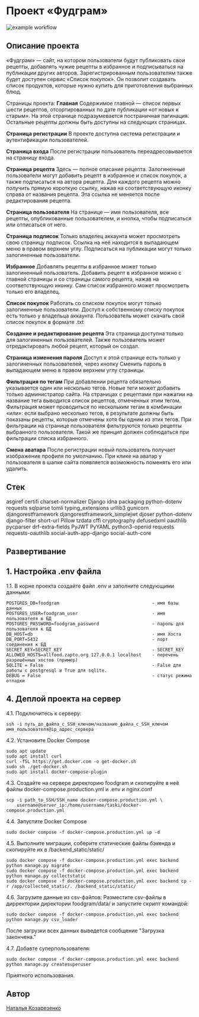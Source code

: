 # Проект «Фудграм»
![example workflow](https://github.com/NatalyaKozarezenko/foodgram/actions/workflows/main.yml/badge.svg)

## Описание проекта

«Фудграм» — сайт, на котором пользователи будут публиковать свои рецепты, добавлять чужие рецепты в избранное и подписываться на публикации других авторов. Зарегистрированным пользователям также будет доступен сервис «Список покупок». Он позволит создавать список продуктов, которые нужно купить для приготовления выбранных блюд.

Страницы проекта:
**Главная**
Содержимое главной — список первых шести рецептов, отсортированных по дате публикации «от новых к старым». На этой странице подразумевается постраничная пагинация. Остальные рецепты должны быть доступны на следующих страницах.

**Страница регистрации**
В проекте доступна система регистрации и аутентификации пользователей.

**Страница входа**
После регистрации пользователь переадресовывается на страницу входа.

**Страница рецепта**
Здесь — полное описание рецепта. Залогиненные пользователи могут добавить рецепт в избранное и список покупок, а также подписаться на автора рецепта. Для каждого рецепта можно получить прямую короткую ссылку, нажав на соответствующую иконку справа от названия рецепта. Эта ссылка не меняется после редактирования рецепта.

**Страница пользователя**
На странице — имя пользователя, все рецепты, опубликованные пользователем, и кнопка, чтобы подписаться или отписаться от него.

**Страница подписок**
Только владелец аккаунта может просмотреть свою страницу подписок. Ссылка на неё находится в выпадающем меню в правом верхнем углу.
Подписаться на публикации могут только залогиненные пользователи.

**Избранное**
Добавлять рецепты в избранное может только залогиненный пользователь. Добавить рецепт в избранное можно с главной страницы и со страницы самого рецепта, нажав на соответствующую иконку. Сам список избранного может просмотреть только его владелец.

**Список покупок**
Работать со списком покупок могут только залогиненные пользователи. Доступ к собственному списку покупок есть только у владельца аккаунта. Пользователь может скачать свой список покупок в формате .txt

**Создание и редактирование рецепта**
Эта страница доступна только для залогиненных пользователей. Также пользователь может отредактировать любой рецепт, который он создал.

**Страница изменения пароля**
Доступ к этой странице есть только у залогиненных пользователей, через кнопку Сменить пароль в выпадающем меню в правом верхнем углу страницы.

**Фильтрация по тегам**
При добавлении рецепта обязательно указывается один или несколько тегов. Новые теги может добавить только администратор сайта.
На страницах с рецептами при нажатии на название тега выводится список рецептов, отмеченных этим тегом. Фильтрация может проводиться по нескольким тегам в комбинации «или»: если выбрано несколько тегов, в результате должны быть показаны рецепты, которые отмечены хотя бы одним из этих тегов. 
При фильтрации на странице пользователя фильтруются только рецепты выбранного пользователя. Такой же принцип должен соблюдаться при фильтрации списка избранного.

**Смена аватара**
После регистрации новый пользователь получает изображение профиля по умолчанию. При клике на аватар у пользователя в шапке сайта появляется возможность поменять его или удалить.

## Стек
asgiref
certifi
charset-normalizer
Django
idna
packaging
python-dotenv
requests
sqlparse
tomli
typing_extensions
urllib3
gunicorn
djangorestframework
djangorestframework_simplejwt
djoser
python-dotenv
django-filter
short-url
Pillow
tzdata
cffi
cryptography
defusedxml
oauthlib
pycparser
drf-extra-fields
PyJWT
PyYAML
python3-openid
requests
requests-oauthlib
social-auth-app-django
social-auth-core


## Развертивание

## 1. Настройка .env файла
1.1. В корне проекта создайте файл .env и заполните следующими данными:

```
POSTGRES_DB=foodgram                                   - имя базы данных
POSTGRES_USER=foodgram_user                            - имя пользователя в БД
POSTGRES_PASSWORD=foodgram_password                    - пароль для пользователя к БД
DB_HOST=db                                             - имя Хоста
DB_PORT=5432                                           - порт соединения к БД
SECRET_KEY=SECRET_KEY                                  - SECRET_KEY
ALLOWED_HOSTS=allfood.zapto.org 127.0.0.1 localhost    - перечень разрешённых хостов (пример)
SQLITE = False                                         - False для работы с postgresql и True для sqlite.
DEBUG = False                                          - статус режима отладки  
```


## 4. Деплой проекта на сервер
4.1. Подключитесь к серверу:

```
ssh -i путь_до_файла_с_SSH_ключом/название_файла_с_SSH_ключом имя_пользователя@ip_адрес_сервера
```

4.2. Установите Docker Compose

```
sudo apt update
sudo apt install curl
curl -fSL https://get.docker.com -o get-docker.sh
sudo sh ./get-docker.sh
sudo apt install docker-compose-plugin
```

4.3. Создайте на сервере директорию foodgram и скопируйте в неё файлы docker-compose.production.yml и .env и nginx.conf

```
scp -i path_to_SSH/SSH_name docker-compose.production.yml \
    username@server_ip:/home/username/taski/docker-compose.production.yml
```

4.4. Запустите Docker Compose

```
sudo docker compose -f docker-compose.production.yml up -d
```

4.5. Выполните миграции, соберите статические файлы бэкенда и скопируйте их в /backend_static/static/

```
sudo docker compose -f docker-compose.production.yml exec backend python manage.py migrate
sudo docker compose -f docker-compose.production.yml exec backend python manage.py collectstatic
sudo docker compose -f docker-compose.production.yml exec backend cp -r /app/collected_static/. /backend_static/static/
```
4.6. Загрузите данные из csv-файлов:
Разместите csv-файлы в дирректории директории foodgram/data/ и запустите скрипт командой:

```
sudo docker compose -f docker-compose.production.yml exec backend python manage.py csv_loader
```
После загрузки всех данных выведется сообщение "Загрузка закончена."

4.7. Добавте суперпользователя:

```
sudo docker compose -f docker-compose.production.yml exec backend python manage.py createsuperuser
```
Приятного использования.


## Автор
[Наталья Козарезенко](https://github.com/NatalyaKozarezenko/) 